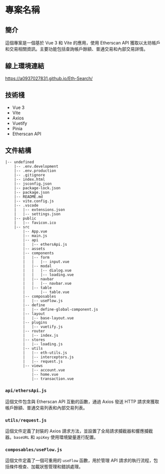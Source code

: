 # 專案名稱

## 簡介
這個專案是一個基於 Vue 3 和 Vite 的應用，使用 Etherscan API 獲取以太坊帳戶和交易相關資訊。主要功能包括查詢帳戶餘額、普通交易和內部交易詳情。

## 線上環境連結
https://a0937027831.github.io/Eth-Search/

## 技術棧
- Vue 3
- Vite
- Axios
- Vuetify
- Pinia
- Etherscan API

## 文件結構
```
|-- undefined
    |-- .env.development
    |-- .env.production
    |-- .gitignore
    |-- index.html
    |-- jsconfig.json
    |-- package-lock.json
    |-- package.json
    |-- README.md
    |-- vite.config.js
    |-- .vscode
    |   |-- extensions.json
    |   |-- settings.json
    |-- public
    |   |-- favicon.ico
    |-- src
        |-- App.vue
        |-- main.js
        |-- api
        |   |-- ethersApi.js
        |-- assets
        |-- components
        |   |-- form
        |   |   |-- input.vue
        |   |-- modal
        |   |   |-- dialog.vue
        |   |   |-- loading.vue
        |   |-- navbar
        |   |   |-- navbar.vue
        |   |-- table
        |       |-- table.vue
        |-- composables
        |   |-- useFlow.js
        |-- define
        |   |-- define-global-component.js
        |-- layout
        |   |-- base-layout.vue
        |-- plugins
        |   |-- vuetify.js
        |-- router
        |   |-- index.js
        |-- stores
        |   |-- loading.js
        |-- utils
        |   |-- eth-utils.js
        |   |-- interceptors.js
        |   |-- request.js
        |-- views
            |-- account.vue
            |-- home.vue
            |-- transaction.vue
```

### `api/ethersApi.js`
這個文件包含與 Etherscan API 互動的函數，通過 Axios 發送 HTTP 請求來獲取帳戶餘額、普通交易列表和內部交易列表。

### `utils/request.js`
這個文件定義了封裝的 Axios 請求方法，並設置了全局請求攔截器和響應攔截器。`baseURL` 和 `apiKey` 使用環境變量進行配置。

### `composables/useFlow.js`
這個文件定義了一個可重用的 `useFlow` 函數，用於管理 API 請求的執行流程，包括條件檢查、加載狀態管理和錯誤處理。




